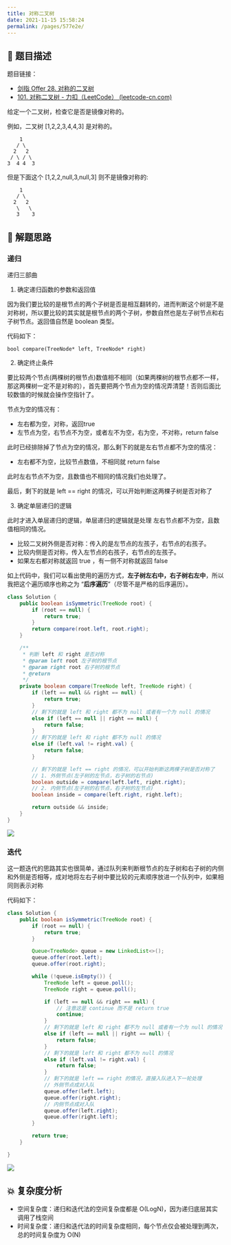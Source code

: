 ```yaml
---
title: 对称二叉树
date: 2021-11-15 15:58:24
permalink: /pages/577e2e/
---
```


## 📃 题目描述

题目链接：

- [剑指 Offer 28. 对称的二叉树](https://leetcode.cn/problems/dui-cheng-de-er-cha-shu-lcof/)
- [101. 对称二叉树 - 力扣（LeetCode） (leetcode-cn.com)](https://leetcode-cn.com/problems/symmetric-tree/)

给定一个二叉树，检查它是否是镜像对称的。

 

例如，二叉树 [1,2,2,3,4,4,3] 是对称的。

```
    1
   / \
  2   2
 / \ / \
3  4 4  3
```

但是下面这个 [1,2,2,null,3,null,3] 则不是镜像对称的:

```
    1
   / \
  2   2
   \   \
   3    3
```

## 🔔 解题思路

### 递归

递归三部曲

1. 确定递归函数的参数和返回值

因为我们要比较的是根节点的两个子树是否是相互翻转的，进而判断这个树是不是对称树，所以要比较的其实就是根节点的两个子树，参数自然也是左子树节点和右子树节点。返回值自然是 boolean 类型。

代码如下：

```text
bool compare(TreeNode* left, TreeNode* right)
```

2. 确定终止条件

要比较两个节点(两棵树的根节点)数值相不相同（如果两棵树的根节点都不一样，那这两棵树一定不是对称的），首先要把两个节点为空的情况弄清楚！否则后面比较数值的时候就会操作空指针了。

节点为空的情况有：

- 左右都为空，对称，返回true
- 左节点为空，右节点不为空，或者左不为空，右为空，不对称，return false

此时已经排除掉了节点为空的情况，那么剩下的就是左右节点都不为空的情况：

- 左右都不为空，比较节点数值，不相同就 return false

此时左右节点不为空，且数值也不相同的情况我们也处理了。

最后，剩下的就是 left == right 的情况，可以开始判断这两棵子树是否对称了

3. 确定单层递归的逻辑

此时才进入单层递归的逻辑，单层递归的逻辑就是处理 左右节点都不为空，且数值相同的情况。

- 比较二叉树外侧是否对称：传入的是左节点的左孩子，右节点的右孩子。
- 比较内侧是否对称，传入左节点的右孩子，右节点的左孩子。
- 如果左右都对称就返回 true ，有一侧不对称就返回 false

如上代码中，我们可以看出使用的遍历方式，**左子树左右中，右子树右左中**，所以我把这个遍历顺序也称之为 “**后序遍历**”（尽管不是严格的后序遍历）。


```java
class Solution {
    public boolean isSymmetric(TreeNode root) {
        if (root == null) {
            return true;
        }
        return compare(root.left, root.right);
    }

    /**
     * 判断 left 和 right 是否对称
     * @param left root 左子树的根节点
     * @param right root 右子树的根节点
     * @return
     */
    private boolean compare(TreeNode left, TreeNode right) {
        if (left == null && right == null) {
            return true;
        }
        // 剩下的就是 left 和 right 都不为 null 或者有一个为 null 的情况
        else if (left == null || right == null) {
            return false;
        }
        // 剩下的就是 left 和 right 都不为 null 的情况
        else if (left.val != right.val) {
            return false;
        }

        // 剩下的就是 left == right 的情况，可以开始判断这两棵子树是否对称了
        // 1. 外侧节点(左子树的左节点，右子树的右节点)
        boolean outside = compare(left.left, right.right);
        // 2. 内侧节点(左子树的右节点，右子树的左节点)
        boolean inside = compare(left.right, right.left);

        return outside && inside;
    }
}
```

![](https://cs-wiki.oss-cn-shanghai.aliyuncs.com/img/20211115164052.png)

### 迭代

这一题迭代的思路其实也很简单，通过队列来判断根节点的左子树和右子树的内侧和外侧是否相等，成对地将左右子树中要比较的元素顺序放进一个队列中，如果相同则表示对称

代码如下：

```java
class Solution {
    public boolean isSymmetric(TreeNode root) {
        if (root == null) {
            return true;
        }

        Queue<TreeNode> queue = new LinkedList<>();
        queue.offer(root.left);
        queue.offer(root.right);

        while (!queue.isEmpty()) {
            TreeNode left = queue.poll();
            TreeNode right = queue.poll();

            if (left == null && right == null) {
                // 注意这是 continue 而不是 return true
                continue;
            }
            // 剩下的就是 left 和 right 都不为 null 或者有一个为 null 的情况
            else if (left == null || right == null) {
                return false;
            }
            // 剩下的就是 left 和 right 都不为 null 的情况
            else if (left.val != right.val) {
                return false;
            }
            // 剩下的就是 left == right 的情况，直接入队进入下一轮处理
            // 外侧节点成对入队
            queue.offer(left.left);
            queue.offer(right.right);
            // 内侧节点成对入队
            queue.offer(left.right);
            queue.offer(right.left);
        }

        return true;
    }

}
```

![](https://cs-wiki.oss-cn-shanghai.aliyuncs.com/img/20211115164248.png)

## 💥 复杂度分析

- 空间复杂度：递归和迭代法的空间复杂度都是 O(LogN)，因为递归底层其实调用了栈空间
- 时间复杂度：递归和迭代法的时间复杂度相同，每个节点仅会被处理到两次，总的时间复杂度为 O(N)

